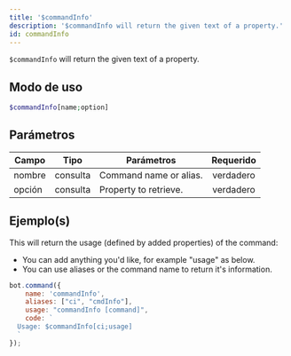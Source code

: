 ```yaml
---
title: '$commandInfo'
description: '$commandInfo will return the given text of a property.'
id: commandInfo
---
```


`$commandInfo` will return the given text of a property.

## Modo de uso

```php
$commandInfo[name;option]
```

## Parámetros

| Campo  | Tipo     | Parámetros             | Requerido |
| ------ | -------- | ---------------------- |:---------:|
| nombre | consulta | Command name or alias. | verdadero |
| opción | consulta | Property to retrieve.  | verdadero |

## Ejemplo(s)

This will return the usage (defined by added properties) of the command:

* You can add anything you'd like, for example "usage" as below.
* You can use aliases or the command name to return it's information.

```javascript
bot.command({
    name: 'commandInfo',
    aliases: ["ci", "cmdInfo"],
    usage: "commandInfo [command]",
    code: `
  Usage: $commandInfo[ci;usage]
  `
});
```